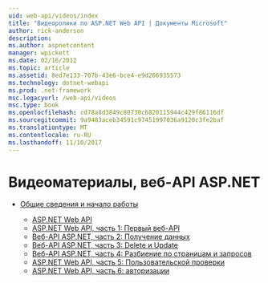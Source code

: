 ```yaml
---
uid: web-api/videos/index
title: "Видеоролики по ASP.NET Web API | Документы Microsoft"
author: rick-anderson
description: 
ms.author: aspnetcontent
manager: wpickett
ms.date: 02/16/2012
ms.topic: article
ms.assetid: 8ed7e133-707b-43e6-bce4-e9d266935573
ms.technology: dotnet-webapi
ms.prod: .net-framework
msc.legacyurl: /web-api/videos
msc.type: book
ms.openlocfilehash: cd78a8d3849c80730c6820115944c429f86116df
ms.sourcegitcommit: 9a9483aceb34591c97451997036a9120c3fe2baf
ms.translationtype: MT
ms.contentlocale: ru-RU
ms.lasthandoff: 11/10/2017
---
```

<a name="aspnet-web-api-videos"></a>Видеоматериалы, веб-API ASP.NET
====================
- [Общие сведения и начало работы](getting-started/index.md)

    - [ASP.NET Web API](getting-started/aspnet-web-api.md)
    - [ASP.NET Web API, часть 1: Первый веб-API](getting-started/your-first-web-api.md)
    - [Веб-API ASP.NET, часть 2: Получение данных](getting-started/getting-data.md)
    - [Веб-API ASP.NET, часть 3: Delete и Update](getting-started/delete-and-update.md)
    - [Веб-API ASP.NET, часть 4: Разбиение по страницам и запросов](getting-started/paging-and-querying.md)
    - [ASP.NET Web API, часть 5: Пользовательской проверки](getting-started/custom-validation.md)
    - [ASP.NET Web API, часть 6: авторизации](getting-started/authorization.md)
